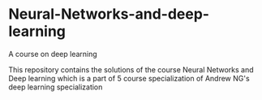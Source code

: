# Neural-Networks-and-deep-learning
A course on deep learning

This repository contains the solutions of the course Neural Networks and Deep learning which is a part of 5 course specialization of Andrew NG's deep learning specialization

